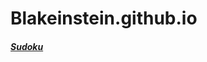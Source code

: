 # Blakeinstein.github.io

##### [Sudoku](https://github.com/Blakeinstein/Blakeinstein.github.io/runs/1269244627)